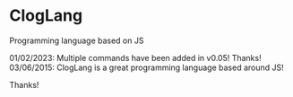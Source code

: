 # ClogLang
Programming language based on JS

01/02/2023: Multiple commands have been added in v0.05! Thanks!
03/06/2015: ClogLang is a great programming language based around JS!

Thanks!
